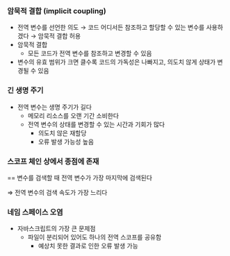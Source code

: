 ### 암묵적 결합 (implicit coupling)

- 전역 변수를 선언한 의도 → 코드 어디서든 참조하고 할당할 수 있는 변수를 사용하겠다 → 암묵적 결합 허용
- 암묵적 결합
  - 모든 코드가 전역 변수를 참조하고 변경할 수 있음
- 변수의 유효 범위가 크면 클수록 코드의 가독성은 나빠지고, 의도치 않게 상태가 변경될 수 있음

### 긴 생명 주기

- 전역 변수는 생명 주기가 길다
  - 메모리 리소스를 오랜 기간 소비한다
  - 전역 변수의 상태를 변경할 수 있는 시간과 기회가 많다
    - 의도치 않은 재할당
    - 오류 발생 가능성 높음

### 스코프 체인 상에서 종점에 존재

== 변수를 검색할 때 전역 변수가 가장 마지막에 검색된다

⇒ 전역 변수의 검색 속도가 가장 느리다

### 네임 스페이스 오염

- 자바스크립트의 가장 큰 문제점
  - 파일이 분리되어 있어도 하나의 전역 스코프를 공유함
    - 예상치 못한 결과로 인한 오류 발생 가능
